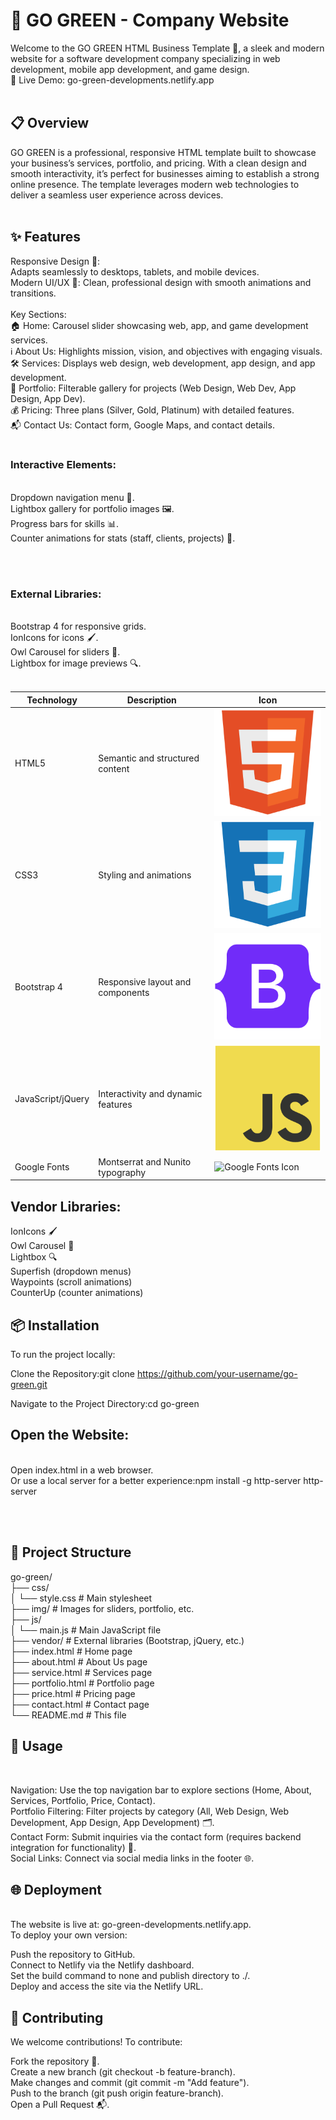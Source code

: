 <h1>🌿 GO GREEN - Company Website</h1>
Welcome to the GO GREEN HTML Business Template 🚀, a sleek and modern website for a software development company specializing in web development, mobile app development, and game design.<br>
🔗 Live Demo: go-green-developments.netlify.app
<br>
<br>
<h2><strong>📋 Overview</strong></h2>
GO GREEN is a professional, responsive HTML template built to showcase your business’s services, portfolio, and pricing. With a clean design and smooth interactivity, it’s perfect for businesses aiming to establish a strong online presence. The template leverages modern web technologies to deliver a seamless user experience across devices.

  
  
  
<br>
<br>


<h2><b>✨ Features</b></h2>

Responsive Design 📱:<br> Adapts seamlessly to desktops, tablets, and mobile devices.<br>
Modern UI/UX 🎨: Clean, professional design with smooth animations and transitions.<br><br>
Key Sections:<br>
🏠 Home: Carousel slider showcasing web, app, and game development services.<br>
ℹ️ About Us: Highlights mission, vision, and objectives with engaging visuals.<br>
🛠️ Services: Displays web design, web development, app design, and app development.<br>
📸 Portfolio: Filterable gallery for projects (Web Design, Web Dev, App Design, App Dev).<br>
💰 Pricing: Three plans (Silver, Gold, Platinum) with detailed features.<br>
📬 Contact Us: Contact form, Google Maps, and contact details.<br>
<br>

<h3>Interactive Elements:</h3><br>
Dropdown navigation menu 📜.<br>
Lightbox gallery for portfolio images 🖼️.<br>
Progress bars for skills 📊.<br>
Counter animations for stats (staff, clients, projects) 🔢.<br>

<br><br>
<h3>External Libraries:</h3><br>
Bootstrap 4 for responsive grids.<br>
IonIcons for icons 🖌️.<br>
Owl Carousel for sliders 🎠.<br>
Lightbox for image previews 🔍.<br>
<br>





<body>
    <table>
        <thead>
            <tr>
                <th>Technology</th>
                <th>Description</th>
                <th>Icon</th>
            </tr>
        </thead>
        <tbody>
            <tr>
                <td>HTML5</td>
                <td>Semantic and structured content</td>
                <td><img src="https://raw.githubusercontent.com/devicons/devicon/master/icons/html5/html5-original.svg" alt="HTML5 Icon"></td>
            </tr>
            <tr>
                <td>CSS3</td>
                <td>Styling and animations</td>
                <td><img src="https://raw.githubusercontent.com/devicons/devicon/master/icons/css3/css3-original.svg" alt="CSS3 Icon"></td>
            </tr>
            <tr>
                <td>Bootstrap 4</td>
                <td>Responsive layout and components</td>
                <td><img src="https://raw.githubusercontent.com/devicons/devicon/master/icons/bootstrap/bootstrap-plain.svg" alt="Bootstrap Icon"></td>
            </tr>
            <tr>
                <td>JavaScript/jQuery</td>
                <td>Interactivity and dynamic features</td>
                <td><img src="https://raw.githubusercontent.com/devicons/devicon/master/icons/javascript/javascript-original.svg" alt="JavaScript Icon"></td>
            </tr>
            <tr>
                <td>Google Fonts</td>
                <td>Montserrat and Nunito typography</td>
                <td><img src="https://img.shields.io/badge/Google-Fonts-4285F4?style=flat-square&logo=google" alt="Google Fonts Icon"></td>
            </tr>
        </tbody>
    </table>
</body>
</html>


<h2>Vendor Libraries:<br></h2>

IonIcons 🖌️<br>
Owl Carousel 🎠<br>
Lightbox 🔍<br>
Superfish (dropdown menus)<br>
Waypoints (scroll animations)<br>
CounterUp (counter animations)<br>


<h2>📦 Installation<br></h2>
To run the project locally:<br>

Clone the Repository:git clone https://github.com/your-username/go-green.git<br>


Navigate to the Project Directory:cd go-green
<br>

<h2>Open the Website:</h2><br>
Open index.html in a web browser.<br>
Or use a local server for a better experience:npm install -g http-server
http-server



<br><br>


<h2>📂 Project Structure<br></h2>
go-green/<br>
├── css/<br>
│   └── style.css           # Main stylesheet<br>
├── img/                   # Images for sliders, portfolio, etc.<br>
├── js/<br>
│   └── main.js            # Main JavaScript file<br>
├── vendor/                # External libraries (Bootstrap, jQuery, etc.)<br>
├── index.html             # Home page<br>
├── about.html             # About Us page<br>
├── service.html           # Services page<br>
├── portfolio.html         # Portfolio page<br>
├── price.html             # Pricing page<br>
├── contact.html           # Contact page<br>
└── README.md              # This file<br>


<h2>🚀 Usage</h2><br>

Navigation: Use the top navigation bar to explore sections (Home, About, Services, Portfolio, Price, Contact).<br>
Portfolio Filtering: Filter projects by category (All, Web Design, Web Development, App Design, App Development) 🗂️.<br>
Contact Form: Submit inquiries via the contact form (requires backend integration for functionality) 📧.<br>
Social Links: Connect via social media links in the footer 🌐.<br>


<h2>🌐 Deployment</h2><br>
The website is live at: go-green-developments.netlify.app.<br>
To deploy your own version:

Push the repository to GitHub.<br>
Connect to Netlify via the Netlify dashboard.<br>
Set the build command to none and publish directory to ./.<br>
Deploy and access the site via the Netlify URL.<br>


<h2>🤝 Contributing<br></h2>
We welcome contributions! To contribute:<br>

Fork the repository 🍴.<br>
Create a new branch (git checkout -b feature-branch).<br>
Make changes and commit (git commit -m "Add feature").<br>
Push to the branch (git push origin feature-branch).<br>
Open a Pull Request 📬.<br>




  
  
